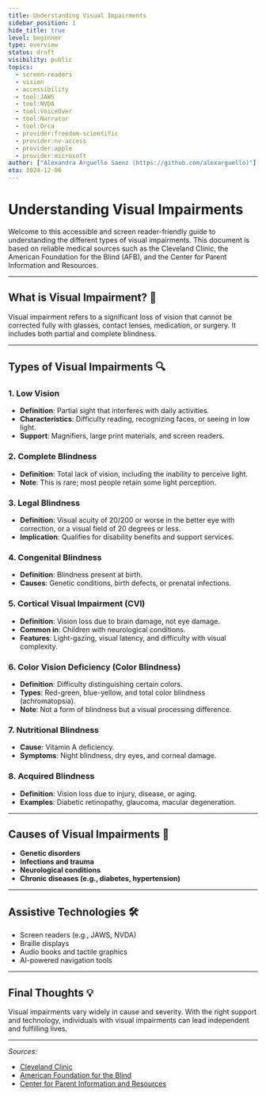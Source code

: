```yaml
---
title: Understanding Visual Impairments
sidebar_position: 1
hide_title: true
level: beginner
type: overview
status: draft
visibility: public
topics:
  - screen-readers
  - vision
  - accessibility
  - tool:JAWS
  - tool:NVDA
  - tool:VoiceOver
  - tool:Narrator
  - tool:Orca
  - provider:freedom-scientific
  - provider:nv-access
  - provider:apple
  - provider:microsoft
author: ["Alexandra Arguello Saenz (https://github.com/alexarguello)"]
eta: 2024-12-06
---
```


# Understanding Visual Impairments

Welcome to this accessible and screen reader-friendly guide to understanding the different types of visual impairments. This document is based on reliable medical sources such as the Cleveland Clinic, the American Foundation for the Blind (AFB), and the Center for Parent Information and Resources.

---

## What is Visual Impairment? 🌟

Visual impairment refers to a significant loss of vision that cannot be corrected fully with glasses, contact lenses, medication, or surgery. It includes both partial and complete blindness.

---

## Types of Visual Impairments 🔍

### 1. **Low Vision**
- **Definition**: Partial sight that interferes with daily activities.
- **Characteristics**: Difficulty reading, recognizing faces, or seeing in low light.
- **Support**: Magnifiers, large print materials, and screen readers.

### 2. **Complete Blindness**
- **Definition**: Total lack of vision, including the inability to perceive light.
- **Note**: This is rare; most people retain some light perception.

### 3. **Legal Blindness**
- **Definition**: Visual acuity of 20/200 or worse in the better eye with correction, or a visual field of 20 degrees or less.
- **Implication**: Qualifies for disability benefits and support services.

### 4. **Congenital Blindness**
- **Definition**: Blindness present at birth.
- **Causes**: Genetic conditions, birth defects, or prenatal infections.

### 5. **Cortical Visual Impairment (CVI)**
- **Definition**: Vision loss due to brain damage, not eye damage.
- **Common in**: Children with neurological conditions.
- **Features**: Light-gazing, visual latency, and difficulty with visual complexity.

### 6. **Color Vision Deficiency (Color Blindness)**
- **Definition**: Difficulty distinguishing certain colors.
- **Types**: Red-green, blue-yellow, and total color blindness (achromatopsia).
- **Note**: Not a form of blindness but a visual processing difference.

### 7. **Nutritional Blindness**
- **Cause**: Vitamin A deficiency.
- **Symptoms**: Night blindness, dry eyes, and corneal damage.

### 8. **Acquired Blindness**
- **Definition**: Vision loss due to injury, disease, or aging.
- **Examples**: Diabetic retinopathy, glaucoma, macular degeneration.

---

## Causes of Visual Impairments 🧠

- **Genetic disorders**
- **Infections and trauma**
- **Neurological conditions**
- **Chronic diseases (e.g., diabetes, hypertension)**

---

## Assistive Technologies 🛠️

- Screen readers (e.g., JAWS, NVDA)
- Braille displays
- Audio books and tactile graphics
- AI-powered navigation tools

---

## Final Thoughts 💡

Visual impairments vary widely in cause and severity. With the right support and technology, individuals with visual impairments can lead independent and fulfilling lives.

---

*Sources:*
- [Cleveland Clinic](https://my.clevelandclinic.org/health/diseases/24446-blindness)
- [American Foundation for the Blind](https://www.afb.org/blindness-and-low-vision)
- [Center for Parent Information and Resources](https://www.parentcenterhub.org/visualimpairment/)
